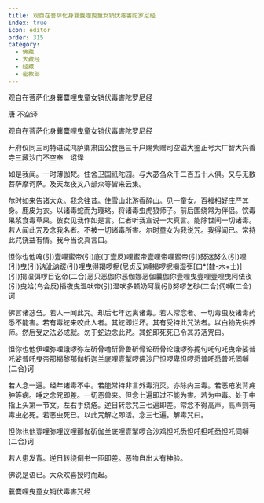 ```yaml
---
title: 观自在菩萨化身蘘麌哩曳童女销伏毒害陀罗尼经
index: true
icon: editor
order: 315
category:
  - 佛藏
  - 大藏经
  - 经藏
  - 密教部
---
```


  观自在菩萨化身蘘麌哩曳童女销伏毒害陀罗尼经  

唐 不空译  

观自在菩萨化身蘘麌哩曳童女销伏毒害陀罗尼经  

开府仪同三司特进试鸿胪卿肃国公食邑三千户赐紫赠司空谥大鉴正号大广智大兴善寺三藏沙门不空奉　诏译  

如是我闻。一时薄伽梵。住舍卫国祇陀园。与大苾刍众千二百五十人俱。又与无数菩萨摩诃萨。及天龙夜叉八部众等皆来云集。  

尔时如来告诸大众。我念往昔。住雪山北游香醉山。见一童女。百福相好庄严其身。鹿皮为衣。以诸毒蛇而为璎珞。将诸毒虫虎狼师子。前后围绕常为伴侣。饮毒果浆食毒草果。彼女见我作如是言。仁者听我宣说一大真言。能除世间一切诸毒。若人闻此咒及念我名者。不被一切诸毒所害。尔时童女为我说咒。我得闻已。常持此咒饶益有情。我今当说真言曰。  

怛你也他唵(引)壹哩蜜帝(引)底(丁壹反)哩蜜帝壹哩帝哩蜜帝(引)努迷努么(引)哩(引)曳(引)讷泚讷蹉(引)哩曳得羯啰抳(尼贞反)嚩揭啰抳揭湿弭[口*(隸-木+士)] (引)揭湿弭啰目讫帝(二合)恶只恶伽你恶伽娜恶伽曩伽你壹哩曳壹哩壹哩曳阿佉夜(引)曳姶(乌合反)播夜曳湿吠帝(引)湿吠多顿奶阿曩(引)努啰乞砂(二合)伺嚩(二合)诃  

佛言诸苾刍。若人一闻此咒。却后七年远离诸毒。若人常念者。一切毒虫及诸毒药悉不能害。若有毒蛇来咬此人者。其蛇即烂坏。其有受持此咒法者。以白物先供养师。然后受之法必成就。勿于蛇边念此咒。其蛇即死死已令其苏活咒曰。  

怛你也他伊哩弥哩誐啰弥左斫骨噜斫骨鲁斫骨论斫骨论誐啰弥抳句吒句吒曳帝娑普吒娑普吒曳帝那揭黎那伽折迦兰底哩壹掣啰佛沙尸怛啰卑怛啰悉普吒悉普吒伺嚩(二合)诃  

若人念一遍。经年诸毒不中。若能常持非言外毒消灭。亦除内三毒。若恶疮发背痈肿等病。唾之念咒即差。一切恶兽来。但念七遍即过不能为害。若为中毒。处于中指上头第一节文。左右手绕疮。逆日转念咒三七遍即差。常念不得高声。高声则有毒虫必死。若恶虫死已。以此咒解之即活。念三七遍。解毒咒曰。  

怛你也他壹哩弥哩议哩那伽斫伽兰底哩壹掣啰合沙鸡怛吒悉怛吒担吒悉怛吒伺嚩(二合)诃  

若人患发背。逆日转绕倒书一匝即差。恶物自出大有神验。  

佛说是语已。大众欢喜授时而起。  

蘘麌哩曳童女销伏毒害咒经  

